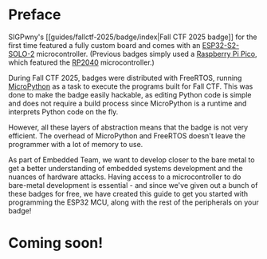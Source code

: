 # Preface

SIGPwny's [[guides/fallctf-2025/badge/index|Fall CTF 2025 badge]] for the first time featured a fully custom board and comes with an [ESP32-S2-SOLO-2](https://www.espressif.com/sites/default/files/documentation/esp32-s2-solo-2_esp32-s2-solo-2u_datasheet_en.pdf) microcontroller. (Previous badges simply used a [Raspberry Pi Pico](https://www.raspberrypi.com/products/raspberry-pi-pico/), which featured the [RP2040](https://www.raspberrypi.com/products/rp2040/) microcontroller.)

During Fall CTF 2025, badges were distributed with FreeRTOS, running [MicroPython](https://micropython.org/) as a task to execute the programs built for Fall CTF. This was done to make the badge easily hackable, as editing Python code is simple and does not require a build process since MicroPython is a runtime and interprets Python code on the fly.

However, all these layers of abstraction means that the badge is not very efficient. The overhead of MicroPython and FreeRTOS doesn't leave the programmer with a lot of memory to use.

As part of Embedded Team, we want to develop closer to the bare metal to get a better understanding of embedded systems development and the nuances of hardware attacks. Having access to a microcontroller to do bare-metal development is essential - and since we've given out a bunch of these badges for free, we have created this guide to get you started with programming the ESP32 MCU, along with the rest of the peripherals on your badge!

# Coming soon!